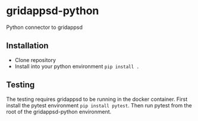 # gridappsd-python
Python connector to gridappsd

## Installation

- Clone repository
- Install into your python environment `pip install . `


## Testing

The testing requires gridappsd to be running in the docker container.  First install
the pytest environment `pip install pytest`.  Then run pytest from the root
of the gridappsd-python environment. 
